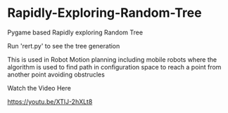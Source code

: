 # Rapidly-Exploring-Random-Tree
Pygame based Rapidly exploring Random Tree 

Run 'rert.py' to see the tree generation

This is used in Robot Motion planning including mobile robots where the algorithm is used to find path in configuration space to reach a point from another point avoiding obstrucles

Watch the Video Here

https://youtu.be/XTlJ-2hXLt8
